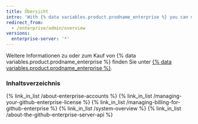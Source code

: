 ```yaml
---
title: Übersicht
intro: 'With {% data variables.product.prodname_enterprise %} you can manage accounts and access, licenses, and billing.'
redirect_from:
  - /enterprise/admin/overview
versions:
  enterprise-server: '*'
---
```


Weitere Informationen zu oder zum Kauf von {% data variables.product.prodname_enterprise %} finden Sie unter [{% data variables.product.prodname_enterprise %}](https://github.com/enterprise).

### Inhaltsverzeichnis

{% link_in_list /about-enterprise-accounts %}
{% link_in_list /managing-your-github-enterprise-license %}
{% link_in_list /managing-billing-for-github-enterprise %}
{% link_in_list /system-overview %}
{% link_in_list /about-the-github-enterprise-server-api %}
